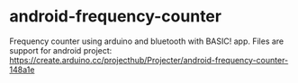 # android-frequency-counter
Frequency counter using arduino and bluetooth with BASIC! app.
Files are support for android project: https://create.arduino.cc/projecthub/Projecter/android-frequency-counter-148a1e
